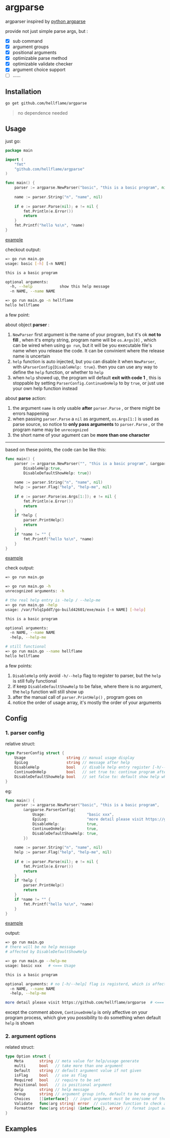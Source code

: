 # argparse

argparser inspired by [python argparse](https://docs.python.org/3.9/library/argparse.html)

provide not just simple parse args, but :

- [x] sub command
- [x] argument groups
- [x] positional arguments
- [x] optimizable parse method
- [x] optimizable validate checker
- [x] argument choice support
- [ ] ......

## Installation

```bash
go get github.com/hellflame/argparse
```

> no dependence needed

## Usage

just go:

```go
package main

import (
    "fmt"
    "github.com/hellflame/argparse"
)

func main() {
    parser := argparse.NewParser("basic", "this is a basic program", nil)
  
    name := parser.String("n", "name", nil)
  
    if e := parser.Parse(nil); e != nil {
        fmt.Println(e.Error())
      	return
    }
    fmt.Printf("hello %s\n", *name)
}
```

[example](examples/basic)

checkout output:

```bash
=> go run main.go
usage: basic [-h] [-n NAME]

this is a basic program

optional arguments:
  -h, --help            show this help message
  -n NAME, --name NAME

=> go run main.go -n hellflame
hello hellflame
```

a few point:

about object __parser__ :

1. `NewParser` first argument is the name of your program, but it's ok __not to fill__ , when it's empty string, program name will be `os.Args[0]` , which can be wired when using `go run`, but it will be you executable file's name when you release the code. It can be convinient where the release name is uncertain
2. `help` function is auto injected, but you can disable it when `NewParser`, with `&ParserConfig{DisableHelp: true}`. then you can use any way to define the `help` function, or whether to `help` 
3. when `help` showed up, the program will default __exit with code 1__ , this is stoppable by setting `ParserConfig.ContinueOnHelp`  to by `true`, or just use your own help function instead

about __parse__ action:

1. the argument `name` is only usable __after__  `parser.Parse` , or there might be errors happening
2. when passing `parser.Parse` a `nil` as argument, `os.Args[1:]` is used as parse source, so notice to __only pass arguments__ to `parser.Parse` , or the program name may be `unrecognized`
3. the short name of your agument can be __more than one character__

---

based on these points, the code can be like this:

```go
func main() {
    parser := argparse.NewParser("", "this is a basic program", &argparse.ParserConfig{
        DisableHelp:true,
        DisableDefaultShowHelp: true})
  
    name := parser.String("n", "name", nil)
    help := parser.Flag("help", "help-me", nil)
  
    if e := parser.Parse(os.Args[1:]); e != nil {
        fmt.Println(e.Error())
        return
    }
    if *help {
        parser.PrintHelp()
        return
    }
    if *name != "" {
        fmt.Printf("hello %s\n", *name)
    }
}
```

[example](examples/basic-bias)

check output:

```bash
=> go run main.go

=> go run main.go -h
unrecognized arguments: -h

# the real help entry is -help / --help-me
=> go run main.go -help
usage: /var/folq1pddT/go-build42601/exe/main [-n NAME] [-help]

this is a basic program

optional arguments:
  -n NAME, --name NAME
  -help, --help-me

# still functional
=> go run main.go --name hellflame
hello hellflame
```

a few points:

1. `DisableHelp` only avoid `-h/--help` flag to register to parser, but the `help` is still fully functional
2. if keep `DisableDefaultShowHelp` to be false, where there is no argument, the `help` function will still show up
3. after the manual call of `parser.PrintHelp()` , program goes on
4. notice the order of usage array, it's mostly the order of your arguments

## Config

### 1. parser config

relative struct: 

```go
type ParserConfig struct {
	Usage                  string // manual usage display
	EpiLog                 string // message after help
	DisableHelp            bool   // disable help entry register [-h/--help]
	ContinueOnHelp         bool   // set true to: continue program after default help is printed
	DisableDefaultShowHelp bool   // set false to: default show help when there is no args to parse (default action)
}
```

eg:

```go
func main() {
	parser := argparse.NewParser("basic", "this is a basic program",
		&argparse.ParserConfig{
			Usage:                  "basic xxx",
			EpiLog:                 "more detail please visit https://github.com/hellflame/argparse",
			DisableHelp:            true,
			ContinueOnHelp:         true,
			DisableDefaultShowHelp: true,
		})
  
	name := parser.String("n", "name", nil)
	help := parser.Flag("help", "help-me", nil)
  
	if e := parser.Parse(nil); e != nil {
		fmt.Println(e.Error())
		return
	}
	if *help {
		parser.PrintHelp()
		return
	}
	if *name != "" {
		fmt.Printf("hello %s\n", *name)
	}
}
```

[example](examples/parser-config)

output:

```bash
=> go run main.go
# there will be no help message
# affected by DisableDefaultShowHelp

=> go run main.go --help-me
usage: basic xxx   # <=== Usage

this is a basic program

optional arguments: # no [-h/--help] flag is registerd, which is affected by DisableHelp
  -n NAME, --name NAME
  -help, --help-me 

more detail please visit https://github.com/hellflame/argparse  # <=== EpiLog
```

except the comment above, `ContinueOnHelp` is only affective on your program process, which give you possibility to do something when default `help` is shown

### 2. argument options

related struct:

```go
type Option struct {
	Meta       string // meta value for help/usage generate
	multi      bool   // take more than one argument
	Default    string // default argument value if not given
	isFlag     bool   // use as flag
	Required   bool   // require to be set
	Positional bool   // is positional argument
	Help       string // help message
	Group      string // argument group info, default to be no group
	Choices    []interface{}  // input argument must be one/some of the choice
	Validate   func(arg string) error  // customize function to check argument validation
	Formatter  func(arg string) (interface{}, error) // format input arguments by the given method
}
```



## Examples

